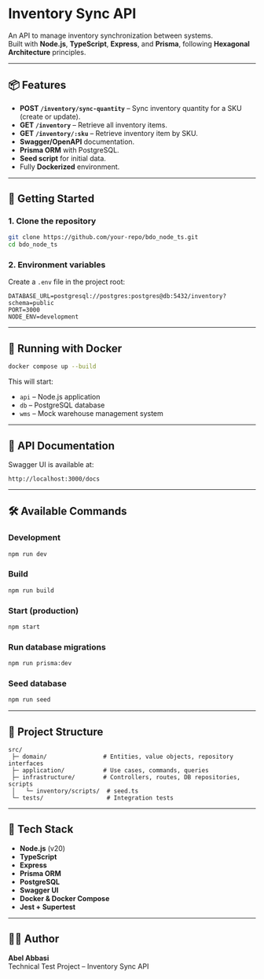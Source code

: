 # Inventory Sync API

An API to manage inventory synchronization between systems.  
Built with **Node.js**, **TypeScript**, **Express**, and **Prisma**, following **Hexagonal Architecture** principles.

---

## 📦 Features
- **POST `/inventory/sync-quantity`** – Sync inventory quantity for a SKU (create or update).
- **GET `/inventory`** – Retrieve all inventory items.
- **GET `/inventory/:sku`** – Retrieve inventory item by SKU.
- **Swagger/OpenAPI** documentation.
- **Prisma ORM** with PostgreSQL.
- **Seed script** for initial data.
- Fully **Dockerized** environment.

---

## 🚀 Getting Started

### 1. Clone the repository
```bash
git clone https://github.com/your-repo/bdo_node_ts.git
cd bdo_node_ts
```

### 2. Environment variables
Create a `.env` file in the project root:

```env
DATABASE_URL=postgresql://postgres:postgres@db:5432/inventory?schema=public
PORT=3000
NODE_ENV=development
```

---

## 🐳 Running with Docker

```bash
docker compose up --build
```

This will start:
- `api` – Node.js application
- `db` – PostgreSQL database
- `wms` – Mock warehouse management system

---

## 📄 API Documentation
Swagger UI is available at:
```
http://localhost:3000/docs
```

---

## 🛠️ Available Commands

### Development
```bash
npm run dev
```

### Build
```bash
npm run build
```

### Start (production)
```bash
npm start
```

### Run database migrations
```bash
npm run prisma:dev
```

### Seed database
```bash
npm run seed
```
---

## 📂 Project Structure
```
src/
 ├─ domain/                # Entities, value objects, repository interfaces
 ├─ application/           # Use cases, commands, queries
 ├─ infrastructure/        # Controllers, routes, DB repositories, scripts
 │   └─ inventory/scripts/  # seed.ts
 └─ tests/                  # Integration tests
```

---

## 📌 Tech Stack
- **Node.js** (v20)
- **TypeScript**
- **Express**
- **Prisma ORM**
- **PostgreSQL**
- **Swagger UI**
- **Docker & Docker Compose**
- **Jest + Supertest**

---

## 👨‍💻 Author
**Abel Abbasi**  
Technical Test Project – Inventory Sync API
